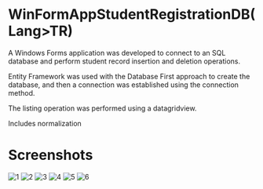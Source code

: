 # WinFormAppStudentRegistrationDB(Lang>TR)

A Windows Forms application was developed to connect to an SQL database and perform student record insertion and deletion operations. 

Entity Framework was used with the Database First approach to create the database, and then a connection was established using the connection method. 

The listing operation was performed using a datagridview. 

Includes normalization

# Screenshots

![1](https://github.com/Celallee/WinFormAppStudentRegistrationDB/assets/100319856/a4a3ecf4-7918-44bc-8648-5910e625d84c)
![2](https://github.com/Celallee/WinFormAppStudentRegistrationDB/assets/100319856/45faa0a7-e93f-4613-95a1-a71cec68132e)
![3](https://github.com/Celallee/WinFormAppStudentRegistrationDB/assets/100319856/839e3f14-09c9-49fa-b0ad-1ddc95b5c3ab)
![4](https://github.com/Celallee/WinFormAppStudentRegistrationDB/assets/100319856/7cc662a4-91f1-4182-9fe0-2ef62e2ce34f)
![5](https://github.com/Celallee/WinFormAppStudentRegistrationDB/assets/100319856/9e9d31e8-a4ab-4976-912a-e96b133dac67)
![6](https://github.com/Celallee/WinFormAppStudentRegistrationDB/assets/100319856/a3944973-7d4a-4b58-9718-b747f011f1a1)

